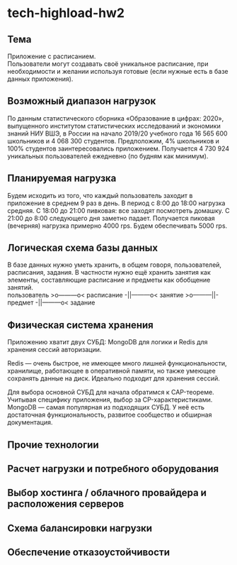 # tech-highload-hw2
## Тема
Приложение с расписанием.  
Пользователи могут создавать своё уникальное расписание, при необходимости и желании используя готовые (если нужные есть в базе данных приложения).
## Возможный диапазон нагрузок
По данным статистического сборника «Образование в цифрах: 2020», выпущенного институтом статистических исследований и экономики знаний НИУ ВШЭ, в России на начало 2019/20 учебного года 16 565 600 школьников и 4 068 300 студентов. Предположим, 4% школьников и 100% студентов заинтересовались приложением. Получается 4 730 924 уникальных пользователей ежедневно (по будням как минимум).
## Планируемая нагрузка
Будем исходить из того, что каждый пользователь заходит в приложение в среднем 9 раз в день. В период с 8:00 до 18:00 нагрузка средняя. С 18:00 до 21:00 пивковая: все заходят посмотреть домашку. С 21:00 до 8:00 следующего дня заметно падает. Получается пиковая (вечерняя) нагрузка примерно 4000 rps. Будем обеспечивать 5000 rps.
## Логическая схема базы данных
В базе данных нужно уметь хранить, в общем говоря, пользователей, расписания, задания. В частности нужно ещё хранить занятия как элементы, составляющие расписание и предметы как обобщение занятий.  
пользователь >o———o< расписание -||———o< занятие >o———||- предмет -||———o< задание
## Физическая система хранения
Приложению хватит двух СУБД: MongoDB для логики и Redis для хранения сессий авторизации.

Redis — очень быстрое, не имеющее много лишней функциональности, хранилище, работающее в оперативной памяти, но также умеющее сохранять данные на диск. Идеально подходит для хранения сессий.

Для выбора основной СУБД для начала обратимся к CAP-теореме. Учитывая специфику приложения, выбор за CP-характеристиками. MongoDB — самая популярная из подходящих СУБД. У неё есть достаточная функциональность, развитое сообщество и обширная документация.
## Прочие технологии
## Расчет нагрузки и потребного оборудования
## Выбор хостинга / облачного провайдера и расположения серверов
## Схема балансировки нагрузки
## Обеспечение отказоустойчивости

